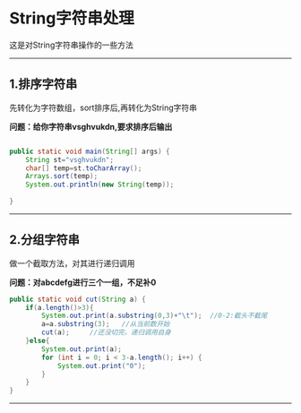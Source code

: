 # String字符串处理

这是对String字符串操作的一些方法

---

## 1.排序字符串

先转化为字符数组，sort排序后,再转化为String字符串

**问题：给你字符串vsghvukdn,要求排序后输出**

```java

public static void main(String[] args) {
	String st="vsghvukdn";
	char[] temp=st.toCharArray();
	Arrays.sort(temp);
	System.out.println(new String(temp));
	
}
```

---

## 2.分组字符串

做一个截取方法，对其进行递归调用

**问题：对abcdefg进行三个一组，不足补0**

```java
public static void cut(String a) {
	if(a.length()>3){
		System.out.print(a.substring(0,3)+"\t");  //0-2:截头不截尾
		a=a.substring(3);   //从当前数开始
		cut(a);     //还没切完，递归调用自身
	}else{
		System.out.print(a);
		for (int i = 0; i < 3-a.length(); i++) {
			System.out.print("0");
		}
	}
}
```

---


